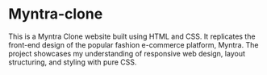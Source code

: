 # Myntra-clone
This is a Myntra Clone website built using HTML and CSS. It replicates the front-end design of the popular fashion e-commerce platform, Myntra. The project showcases my understanding of responsive web design, layout structuring, and styling with pure CSS.

